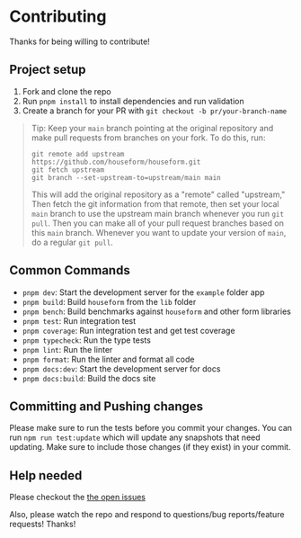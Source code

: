 # Contributing

Thanks for being willing to contribute!

## Project setup

1.  Fork and clone the repo
2.  Run `pnpm install` to install dependencies and run validation
3.  Create a branch for your PR with `git checkout -b pr/your-branch-name`

> Tip: Keep your `main` branch pointing at the original repository and make pull
> requests from branches on your fork. To do this, run:
>
> ```
> git remote add upstream https://github.com/houseform/houseform.git
> git fetch upstream
> git branch --set-upstream-to=upstream/main main
> ```
>
> This will add the original repository as a "remote" called "upstream," Then
> fetch the git information from that remote, then set your local `main` branch
> to use the upstream main branch whenever you run `git pull`. Then you can make
> all of your pull request branches based on this `main` branch. Whenever you
> want to update your version of `main`, do a regular `git pull`.

## Common Commands

- `pnpm dev`: Start the development server for the `example` folder app
- `pnpm build`: Build `houseform` from the `lib` folder
- `pnpm bench`: Build benchmarks against `houseform` and other form libraries
- `pnpm test`: Run integration test
- `pnpm coverage`: Run integration test and get test coverage
- `pnpm typecheck`: Run the type tests
- `pnpm lint`: Run the linter
- `pnpm format`: Run the linter and format all code
- `pnpm docs:dev`: Start the development server for docs
- `pnpm docs:build`: Build the docs site

## Committing and Pushing changes

Please make sure to run the tests before you commit your changes. You can run
`npm run test:update` which will update any snapshots that need updating. Make
sure to include those changes (if they exist) in your commit.

## Help needed

Please checkout the [the open issues](https://github.com/houseform/houseform/issues)

Also, please watch the repo and respond to questions/bug reports/feature
requests! Thanks!
